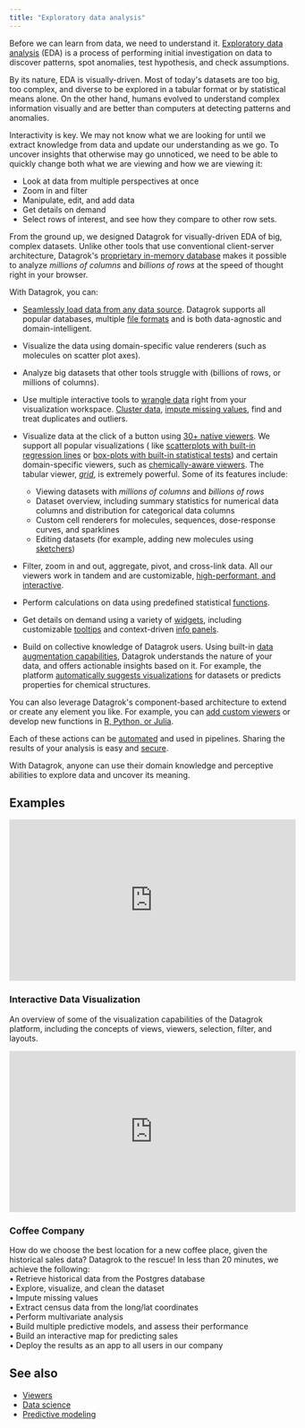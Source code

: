 ```yaml
---
title: "Exploratory data analysis"
---
```


Before we can learn from data, we need to understand
it. [Exploratory data analysis](https://en.wikipedia.org/wiki/Exploratory_data_analysis) (EDA) is a process of
performing initial investigation on data to discover patterns, spot anomalies, test hypothesis, and check assumptions.

By its nature, EDA is visually-driven. Most of today's datasets are too big, too complex, and diverse to be explored in
a tabular format or by statistical means alone. On the other hand, humans evolved to understand complex information
visually and are better than computers at detecting patterns and anomalies.

Interactivity is key. We may not know what we are looking for until we extract knowledge from data and update our
understanding as we go. To uncover insights that otherwise may go unnoticed, we need to be able to quickly change both
what we are viewing and how we are viewing it:

* Look at data from multiple perspectives at once
* Zoom in and filter
* Manipulate, edit, and add data
* Get details on demand
* Select rows of interest, and see how they compare to other row sets.

From the ground up, we designed Datagrok for visually-driven EDA of big, complex datasets. Unlike other tools that use
conventional client-server architecture,
Datagrok's [proprietary in-memory database](../develop/advanced/performance.md#in-memory-database) makes it possible to
analyze _millions of columns_ and
_billions of rows_ at the speed of thought right in your browser.

With Datagrok, you can:

* [Seamlessly load data from any data source](../access/files/files.mdx). Datagrok supports all popular databases,
  multiple [file formats](../access/files/supported-formats.md) and is both data-agnostic and
  domain-intelligent. <!--TODO link to a section on domains once ready-->

* Visualize the data using domain-specific value renderers (such as molecules on scatter plot axes).

* Analyze big datasets that other tools struggle with (billions of rows, or millions of columns).

* Use multiple interactive tools to [wrangle data](../transform/data-wrangling.md) right from your visualization
  workspace. [Cluster data](cluster-data.md), [impute missing values](../transform/missing-values-imputation.md), find
  and treat duplicates and outliers.

* Visualize data at the click of a button using [30+ native viewers](../visualize/viewers/viewers.md). We support all popular
  visualizations (
  like [scatterplots with built-in regression lines](../visualize/viewers/scatter-plot.md#regression-line)
  or [box-plots with built-in statistical tests](../visualize/viewers/box-plot.md#t-test)) and certain domain-specific
  viewers, such as [chemically-aware   viewers](../domains/chem/chemically-aware-viewers.md). The tabular viewer, [_grid_](../visualize/viewers/grid.md), is extremely powerful. Some of its features include:

  * Viewing datasets with _millions of columns_ and _billions of rows_
  * Dataset overview, including summary statistics for numerical data columns and distribution for categorical data
    columns
  * Custom cell renderers for molecules, sequences, dose-response curves, and sparklines
  * Editing datasets (for example, adding new molecules using [sketchers](../domains/chem/chem.md))

* Filter, zoom in and out, aggregate, pivot, and cross-link data. All our viewers work in tandem and are customizable,
  [high-performant, and interactive](../develop/advanced/performance.md#viewers).

* Perform calculations on data using predefined statistical [functions](../datagrok/functions/functions.md).
* Get details on demand using a variety of [widgets](../visualize/widgets.md), including customizable
  [tooltips](../explore/select-tooltip-columns.md#viewer-tooltips) and
  context-driven [info panels](../discover/info-panels.md).

* Build on collective knowledge of Datagrok users. Using
  built-in [data augmentation capabilities](../discover/data-augmentation.md), Datagrok understands the nature of your
  data, and offers actionable insights based on it. For example, the platform
  [automatically suggests visualizations](../visualize/view-layout.md#layout-suggestions) for datasets or predicts
  properties for chemical structures.

You can also leverage Datagrok's component-based architecture to extend or create any element you like. For example, you
can [add custom viewers](../develop/how-to/develop-custom-viewer.md) or develop new functions
in [R, Python, or Julia](../compute/scripting.md).

Each of these actions can be [automated](../datagrok/functions/functions.md#macros) and used in
pipelines. Sharing the results of your analysis is easy and
[secure](../govern/security.md).<!--TODO rewrite for clarity-->

With Datagrok, anyone can use their domain knowledge and perceptive abilities to explore data and uncover its meaning.

## Examples

<!-- markdownlint-capture -->
<!-- markdownlint-disable -->

<div class="card" style={{width:"512px",}}>
<iframe src="https://www.youtube.com/embed/67LzPsdNrEc?vq=hd1080&rel=0&color=white&autohide=0" width="512" height="288" frameborder="0"></iframe>
  <div class="card-body">
    <h3 class="card-title">Interactive Data Visualization</h3>
    <p class="card-text">An overview of some of the visualization capabilities of the Datagrok platform, including the concepts of views, viewers, selection, filter, and layouts.</p>
    </div>
</div>

<div class="card" style={{width:"512px",}}>
<iframe src="https://www.youtube.com/embed/tVwpRB8fikQ?vq=hd1080&rel=0&color=white&autohide=0" width="512" height="288" frameborder="0"></iframe>
  <div class="card-body">
    <h3 class="card-title">Coffee Company</h3>
    <p class="card-text">How do we choose the best location for a new coffee place, given the historical sales data? Datagrok to the rescue! In less than 20 minutes, we achieve the following:<br />
                         • Retrieve historical data from the Postgres database<br />
                         • Explore, visualize, and clean the dataset<br />
                         • Impute missing values<br />
                         • Extract census data from the long/lat coordinates<br />
                         • Perform multivariate analysis<br />
                         • Build multiple predictive models, and assess their performance<br />
                         • Build an interactive map for predicting sales<br />
                         • Deploy the results as an app to all users in our company<br />
    </p>
  </div>
</div>

<!-- markdownlint-restore -->

## See also

* [Viewers](../visualize/viewers/viewers.md)
* [Data science](../learn/data-science.md)
* [Predictive modeling](../learn/predictive-modeling.md)
